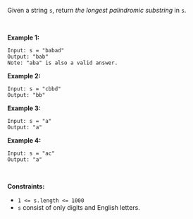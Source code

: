 Given a string `s`, return *the longest palindromic substring* in `s`.

<br>

**Example 1:**

    Input: s = "babad"
    Output: "bab"
    Note: "aba" is also a valid answer.

**Example 2:**

    Input: s = "cbbd"
    Output: "bb"

**Example 3:**

    Input: s = "a"
    Output: "a"

**Example 4:**

    Input: s = "ac"
    Output: "a"

<br>

**Constraints:**

* `1 <= s.length <= 1000`
* `s` consist of only digits and English letters.